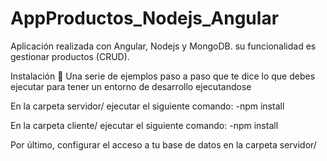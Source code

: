 # AppProductos_Nodejs_Angular
Aplicación realizada con Angular, Nodejs y MongoDB. su funcionalidad es gestionar productos (CRUD).

Instalación 🔧
Una serie de ejemplos paso a paso que te dice lo que debes ejecutar para tener un entorno de desarrollo ejecutandose

En la carpeta servidor/ ejecutar el siguiente comando:
-npm install

En la carpeta cliente/ ejecutar el siguiente comando:
-npm install

Por último, configurar el acceso a tu base de datos en la carpeta servidor/
